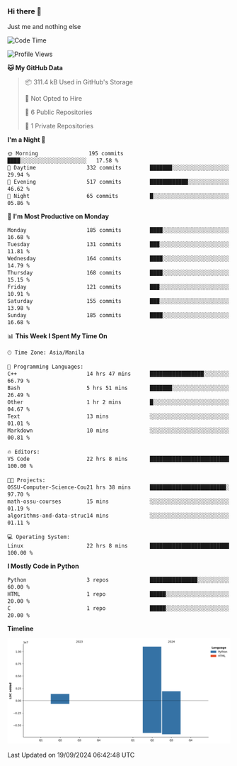 ### Hi there 👋

Just me and nothing else


<!--START_SECTION:waka-->
![Code Time](http://img.shields.io/badge/Code%20Time-688%20hrs%2043%20mins-blue)

![Profile Views](http://img.shields.io/badge/Profile%20Views-29-blue)

**🐱 My GitHub Data** 

> 📦 311.4 kB Used in GitHub's Storage 
 > 
> 🚫 Not Opted to Hire
 > 
> 📜 6 Public Repositories 
 > 
> 🔑 1 Private Repositories 
 > 
**I'm a Night 🦉** 

```text
🌞 Morning                195 commits         ████░░░░░░░░░░░░░░░░░░░░░   17.58 % 
🌆 Daytime                332 commits         ███████░░░░░░░░░░░░░░░░░░   29.94 % 
🌃 Evening                517 commits         ████████████░░░░░░░░░░░░░   46.62 % 
🌙 Night                  65 commits          █░░░░░░░░░░░░░░░░░░░░░░░░   05.86 % 
```
📅 **I'm Most Productive on Monday** 

```text
Monday                   185 commits         ████░░░░░░░░░░░░░░░░░░░░░   16.68 % 
Tuesday                  131 commits         ███░░░░░░░░░░░░░░░░░░░░░░   11.81 % 
Wednesday                164 commits         ████░░░░░░░░░░░░░░░░░░░░░   14.79 % 
Thursday                 168 commits         ████░░░░░░░░░░░░░░░░░░░░░   15.15 % 
Friday                   121 commits         ███░░░░░░░░░░░░░░░░░░░░░░   10.91 % 
Saturday                 155 commits         ███░░░░░░░░░░░░░░░░░░░░░░   13.98 % 
Sunday                   185 commits         ████░░░░░░░░░░░░░░░░░░░░░   16.68 % 
```


📊 **This Week I Spent My Time On** 

```text
🕑︎ Time Zone: Asia/Manila

💬 Programming Languages: 
C++                      14 hrs 47 mins      █████████████████░░░░░░░░   66.79 % 
Bash                     5 hrs 51 mins       ███████░░░░░░░░░░░░░░░░░░   26.49 % 
Other                    1 hr 2 mins         █░░░░░░░░░░░░░░░░░░░░░░░░   04.67 % 
Text                     13 mins             ░░░░░░░░░░░░░░░░░░░░░░░░░   01.01 % 
Markdown                 10 mins             ░░░░░░░░░░░░░░░░░░░░░░░░░   00.81 % 

🔥 Editors: 
VS Code                  22 hrs 8 mins       █████████████████████████   100.00 % 

🐱‍💻 Projects: 
OSSU-Computer-Science-Cou21 hrs 38 mins      ████████████████████████░   97.70 % 
math-ossu-courses        15 mins             ░░░░░░░░░░░░░░░░░░░░░░░░░   01.19 % 
algorithms-and-data-struc14 mins             ░░░░░░░░░░░░░░░░░░░░░░░░░   01.11 % 

💻 Operating System: 
Linux                    22 hrs 8 mins       █████████████████████████   100.00 % 
```

**I Mostly Code in Python** 

```text
Python                   3 repos             ███████████████░░░░░░░░░░   60.00 % 
HTML                     1 repo              █████░░░░░░░░░░░░░░░░░░░░   20.00 % 
C                        1 repo              █████░░░░░░░░░░░░░░░░░░░░   20.00 % 
```



**Timeline**

![Lines of Code chart](https://raw.githubusercontent.com/brutist/brutist/main/assets/bar_graph.png)


 Last Updated on 19/09/2024 06:42:48 UTC
<!--END_SECTION:waka-->
